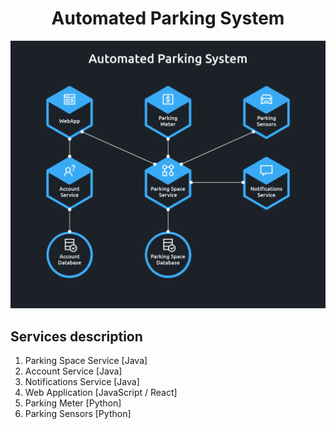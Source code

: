 <h1 align="center">Automated Parking System</h1>

<p align="center"> 
    <img width="600" src="./docs/services.png" alt="Services Diagram">
</p>

## Services description

1. Parking Space Service [Java]
2. Account Service [Java]
3. Notifications Service [Java]
4. Web Application [JavaScript / React]
5. Parking Meter [Python]
6. Parking Sensors [Python]
